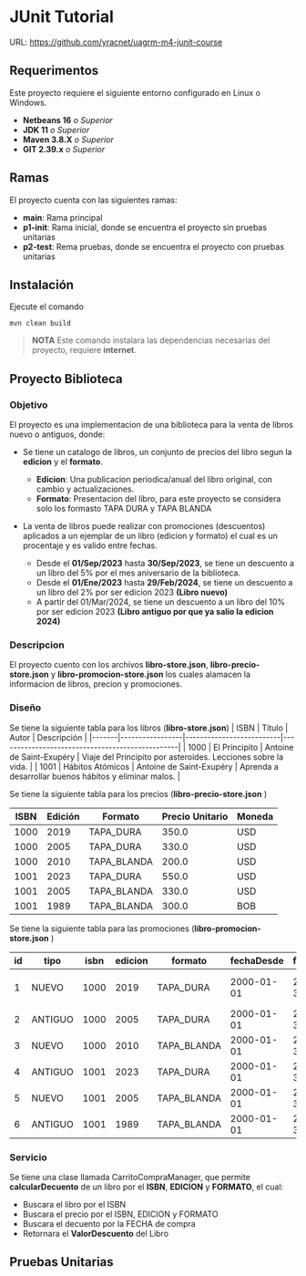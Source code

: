 # JUnit Tutorial

URL: https://github.com/yracnet/uagrm-m4-junit-course

## Requerimentos

Este proyecto requiere el siguiente entorno configurado en Linux o Windows.

- **Netbeans 16** _o Superior_
- **JDK 11** _o Superior_
- **Maven 3.8.X** _o Superior_
- **GIT 2.39.x** _o Superior_

## Ramas

El proyecto cuenta con las siguientes ramas:

- **main**: Rama principal
- **p1-init**: Rama inicial, donde se encuentra el proyecto sin pruebas unitarias
- **p2-test**: Rema pruebas, donde se encuentra el proyecto con pruebas unitarias

## Instalación

Ejecute el comando

```
mvn clean build
```

> **NOTA**
> Este comando instalara las dependencias necesarias del proyecto, requiere **internet**.

## Proyecto Biblioteca

### Objetivo

El proyecto es una implementacion de una biblioteca para la venta de libros nuevo o antiguos, donde:

- Se tiene un catalogo de libros, un conjunto de precios del libro segun la **edicion** y el **formato**.

  - **Edicion**: Una publicacion periodica/anual del libro original, con cambio y actualizaciones.
  - **Formato**: Presentacion del libro, para este proyecto se considera solo los formasto TAPA DURA y TAPA BLANDA

- La venta de libros puede realizar con promociones (descuentos) aplicados a un ejemplar de un libro (edicion y formato) el cual es un procentaje y es valido entre fechas.

  - Desde el **01/Sep/2023** hasta **30/Sep/2023**, se tiene un descuento a un libro del 5% por el mes aniversario de la biblioteca.
  - Desde el **01/Ene/2023** hasta **29/Feb/2024**, se tiene un descuento a un libro del 2% por ser edicion 2023 **(Libro nuevo)**
  - A partir del 01/Mar/2024, se tiene un descuento a un libro del 10% por ser edicion 2023 **(Libro antiguo por que ya salio la edicion 2024)**

### Descripcion

El proyecto cuento con los archivos **libro-store.json**, **libro-precio-store.json** y **libro-promocion-store.json** los cuales alamacen la informacion de libros, precion y promociones.

### Diseño

Se tiene la siguiente tabla para los libros (**libro-store.json**)
| ISBN | Título | Autor | Descripción |
|-------|-----------------|--------------------------|-------------------------------------------------|
| 1000 | El Principito | Antoine de Saint-Exupéry | Viaje del Principito por asteroides. Lecciones sobre la vida. |
| 1001 | Hábitos Atómicos | Antoine de Saint-Exupéry | Aprenda a desarrollar buenos hábitos y eliminar malos. |

Se tiene la siguiente tabla para los precios (**libro-precio-store.json** )

| ISBN | Edición | Formato     | Precio Unitario | Moneda |
| ---- | ------- | ----------- | --------------- | ------ |
| 1000 | 2019    | TAPA_DURA   | 350.0           | USD    |
| 1000 | 2005    | TAPA_DURA   | 330.0           | USD    |
| 1000 | 2010    | TAPA_BLANDA | 200.0           | USD    |
| 1001 | 2023    | TAPA_DURA   | 550.0           | USD    |
| 1001 | 2005    | TAPA_BLANDA | 330.0           | USD    |
| 1001 | 1989    | TAPA_BLANDA | 300.0           | BOB    |

Se tiene la siguiente tabla para las promociones (**libro-promocion-store.json** )

| id  | tipo    | isbn | edicion | formato     | fechaDesde | fechaHasta | descuento | descripcion                  |
| --- | ------- | ---- | ------- | ----------- | ---------- | ---------- | --------- | ---------------------------- |
| 1   | NUEVO   | 1000 | 2019    | TAPA_DURA   | 2000-01-01 | 2000-12-31 | 0.01      | Descuento por nueva sucursal |
| 2   | ANTIGUO | 1000 | 2005    | TAPA_DURA   | 2000-01-01 | 2000-12-31 | 0.01      | Descuento Inicial            |
| 3   | NUEVO   | 1000 | 2010    | TAPA_BLANDA | 2000-01-01 | 2000-12-31 | 0.01      | Descuento Inicial            |
| 4   | ANTIGUO | 1001 | 2023    | TAPA_DURA   | 2000-01-01 | 2000-12-31 | 0.01      | Descuento Inicial            |
| 5   | NUEVO   | 1001 | 2005    | TAPA_BLANDA | 2000-01-01 | 2000-12-31 | 0.01      | Descuento Inicial            |
| 6   | ANTIGUO | 1001 | 1989    | TAPA_BLANDA | 2000-01-01 | 2000-12-31 | 0.01      | Descuento Inicial            |

### Servicio

Se tiene una clase llamada CarritoCompraManager, que permite **calcularDecuento** de un libro por el **ISBN**, **EDICION** y **FORMATO**, el cual:

- Buscara el libro por el ISBN
- Buscara el precio por el ISBN, EDICION y FORMATO
- Buscara el decuento por la FECHA de compra
- Retornara el **ValorDescuento** del Libro

## Pruebas Unitarias
